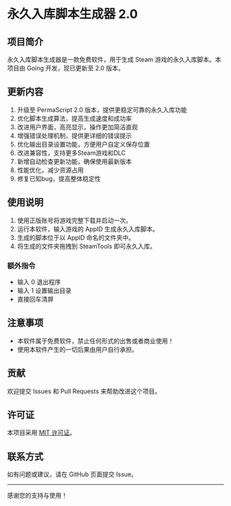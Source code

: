 # 永久入库脚本生成器 2.0

## 项目简介

永久入库脚本生成器是一款免费软件，用于生成 Steam 游戏的永久入库脚本。本项目由 Going 开发，现已更新至 2.0 版本。

## 更新内容

1. 升级至 PermaScript 2.0 版本，提供更稳定可靠的永久入库功能
2. 优化脚本生成算法，提高生成速度和成功率
3. 改进用户界面，高亮显示，操作更加简洁直观
4. 增强错误处理机制，提供更详细的错误提示
5. 优化输出目录设置功能，方便用户自定义保存位置
6. 改进兼容性，支持更多Steam游戏和DLC
7. 新增自动检查更新功能，确保使用最新版本
8. 性能优化，减少资源占用
9. 修复已知bug，提高整体稳定性

## 使用说明

1. 使用正版账号将游戏完整下载并启动一次。
2. 运行本软件，输入游戏的 AppID 生成永久入库脚本。
3. 生成的脚本位于以 AppID 命名的文件夹中。
4. 将生成的文件夹拖拽到 SteamTools 即可永久入库。

### 额外指令

- 输入 0 退出程序
- 输入 1 设置输出目录
- 直接回车清屏

## 注意事项

- 本软件属于免费软件，禁止任何形式的出售或者商业使用！
- 使用本软件产生的一切后果由用户自行承担。

## 贡献

欢迎提交 Issues 和 Pull Requests 来帮助改进这个项目。

## 许可证

本项目采用 [MIT 许可证](LICENSE)。

## 联系方式

如有问题或建议，请在 GitHub 页面提交 Issue。

---

感谢您的支持与使用！
